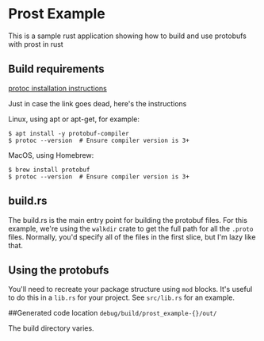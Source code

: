# Prost Example

This is a sample rust application showing how to build and use protobufs with prost in rust

## Build requirements
[protoc installation instructions](https://grpc.io/docs/protoc-installation/)

Just in case the link goes dead, here's the instructions

Linux, using apt or apt-get, for example:
```
$ apt install -y protobuf-compiler
$ protoc --version  # Ensure compiler version is 3+
```

MacOS, using Homebrew:
```
$ brew install protobuf
$ protoc --version  # Ensure compiler version is 3+
```

## build.rs
The build.rs is the main entry point for building the protobuf files. For this example, we're using
the `walkdir` crate to get the full path for all the `.proto` files. Normally, you'd specify all of
the files in the first slice, but I'm lazy like that.

## Using the protobufs
You'll need to recreate your package structure using `mod` blocks. It's useful to do this in a
`lib.rs` for your project. See `src/lib.rs` for an example.

##Generated code location
`debug/build/prost_example-{}/out/`

The build directory varies.
